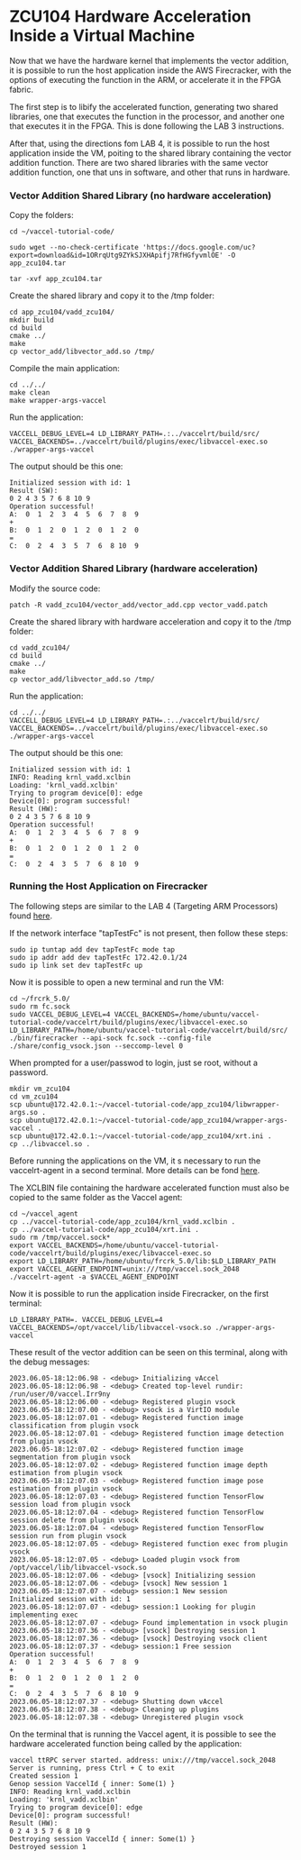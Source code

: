 # **ZCU104 Hardware Acceleration Inside a Virtual Machine** 


Now that we have the hardware kernel that implements the vector addition, it is possible to run the host application inside the AWS Firecracker, with the options of executing the function in the ARM, or accelerate it in the FPGA fabric.

The first step is to libify the accelerated function, generating two shared libraries, one that executes the function in the processor, and another one that executes it in the FPGA. This is done following the LAB 3 instructions. 

After that, using the directions fom LAB 4, it is possible to run the host application inside the VM, poiting to the shared library containing the vector addition function. There are two shared libraries with the same vector addition function, one that uns in software, and other that runs in hardware.




### Vector  Addition Shared Library (no hardware acceleration) 

Copy the folders:



```
cd ~/vaccel-tutorial-code/

sudo wget --no-check-certificate 'https://docs.google.com/uc?export=download&id=1ORrqUtg9ZYkSJXHApifj7RfHGfyvmlOE' -O app_zcu104.tar

tar -xvf app_zcu104.tar 
```

Create the shared library and copy it to the /tmp folder:

```
cd app_zcu104/vadd_zcu104/
mkdir build 
cd build
cmake ../
make
cp vector_add/libvector_add.so /tmp/
```

Compile the main application:
```
cd ../../
make clean
make wrapper-args-vaccel
```


Run the application:
```
VACCELL_DEBUG_LEVEL=4 LD_LIBRARY_PATH=.:../vaccelrt/build/src/ VACCEL_BACKENDS=../vaccelrt/build/plugins/exec/libvaccel-exec.so ./wrapper-args-vaccel
```

The output should be this one:


```
Initialized session with id: 1
Result (SW): 
0 2 4 3 5 7 6 8 10 9 
Operation successful!
A:  0  1  2  3  4  5  6  7  8  9 
+
B:  0  1  2  0  1  2  0  1  2  0 
=
C:  0  2  4  3  5  7  6  8 10  9
```



### Vector  Addition Shared Library (hardware acceleration) 


Modify the source code:

```
patch -R vadd_zcu104/vector_add/vector_add.cpp vector_vadd.patch
```

Create the shared library with hardware acceleration and copy it to the /tmp folder:

```
cd vadd_zcu104/
cd build
cmake ../
make
cp vector_add/libvector_add.so /tmp/
```


Run the application:
```
cd ../../
VACCELL_DEBUG_LEVEL=4 LD_LIBRARY_PATH=.:../vaccelrt/build/src/ VACCEL_BACKENDS=../vaccelrt/build/plugins/exec/libvaccel-exec.so ./wrapper-args-vaccel
```

The output should be this one:


```
Initialized session with id: 1
INFO: Reading krnl_vadd.xclbin
Loading: 'krnl_vadd.xclbin'
Trying to program device[0]: edge
Device[0]: program successful!
Result (HW): 
0 2 4 3 5 7 6 8 10 9 
Operation successful!
A:  0  1  2  3  4  5  6  7  8  9 
+
B:  0  1  2  0  1  2  0  1  2  0 
=
C:  0  2  4  3  5  7  6  8 10  9

```




### Running the Host Application on Firecracker

The following steps are similar to the LAB 4 (Targeting ARM Processors) found [here](https://github.com/ELHorta/HW-Accel-APP-VM/tree/main/vaccel_install#lab-4-targeting-arm-processors).

If the network interface "tapTestFc" is not present, then follow these steps:

```
sudo ip tuntap add dev tapTestFc mode tap 
sudo ip addr add dev tapTestFc 172.42.0.1/24 
sudo ip link set dev tapTestFc up
```
 
Now it is possible to open a new terminal and run the VM:
```
cd ~/frcrk_5.0/
sudo rm fc.sock 
sudo VACCEL_DEBUG_LEVEL=4 VACCEL_BACKENDS=/home/ubuntu/vaccel-tutorial-code/vaccelrt/build/plugins/exec/libvaccel-exec.so LD_LIBRARY_PATH=/home/ubuntu/vaccel-tutorial-code/vaccelrt/build/src/ ./bin/firecracker --api-sock fc.sock --config-file ./share/config_vsock.json --seccomp-level 0
```

When prompted for a user/passwod to login, just se root, without a password. 
```
mkdir vm_zcu104
cd vm_zcu104
scp ubuntu@172.42.0.1:~/vaccel-tutorial-code/app_zcu104/libwrapper-args.so .
scp ubuntu@172.42.0.1:~/vaccel-tutorial-code/app_zcu104/wrapper-args-vaccel .
scp ubuntu@172.42.0.1:~/vaccel-tutorial-code/app_zcu104/xrt.ini .
cp ../libvaccel.so .
```

Before running the applications on the VM, it s necessary to run the vaccelrt-agent in a second terminal. More details can be fond [here](https://docs.vaccel.org/vm-example/#running-the-vaccelrt-agent).

The XCLBIN file containing the hardware accelerated function must also be copied to the same folder as the Vaccel agent:
```
cd ~/vaccel_agent
cp ../vaccel-tutorial-code/app_zcu104/krnl_vadd.xclbin .
cp ../vaccel-tutorial-code/app_zcu104/xrt.ini .
sudo rm /tmp/vaccel.sock*
export VACCEL_BACKENDS=/home/ubuntu/vaccel-tutorial-code/vaccelrt/build/plugins/exec/libvaccel-exec.so
export LD_LIBRARY_PATH=/home/ubuntu/frcrk_5.0/lib:$LD_LIBRARY_PATH
export VACCEL_AGENT_ENDPOINT=unix:///tmp/vaccel.sock_2048
./vaccelrt-agent -a $VACCEL_AGENT_ENDPOINT
```

Now it is possible to run the application inside Firecracker, on the first terminal:
```
LD_LIBRARY_PATH=. VACCEL_DEBUG_LEVEL=4 VACCEL_BACKENDS=/opt/vaccel/lib/libvaccel-vsock.so ./wrapper-args-vaccel
```

These result of the vector addition can be seen on this terminal, along with the debug messages:
```
2023.06.05-18:12:06.98 - <debug> Initializing vAccel
2023.06.05-18:12:06.98 - <debug> Created top-level rundir: /run/user/0/vaccel.Irr9ny
2023.06.05-18:12:06.00 - <debug> Registered plugin vsock
2023.06.05-18:12:07.00 - <debug> vsock is a VirtIO module
2023.06.05-18:12:07.01 - <debug> Registered function image classification from plugin vsock
2023.06.05-18:12:07.01 - <debug> Registered function image detection from plugin vsock
2023.06.05-18:12:07.02 - <debug> Registered function image segmentation from plugin vsock
2023.06.05-18:12:07.02 - <debug> Registered function image depth estimation from plugin vsock
2023.06.05-18:12:07.03 - <debug> Registered function image pose estimation from plugin vsock
2023.06.05-18:12:07.03 - <debug> Registered function TensorFlow session load from plugin vsock
2023.06.05-18:12:07.04 - <debug> Registered function TensorFlow session delete from plugin vsock
2023.06.05-18:12:07.04 - <debug> Registered function TensorFlow session run from plugin vsock
2023.06.05-18:12:07.05 - <debug> Registered function exec from plugin vsock
2023.06.05-18:12:07.05 - <debug> Loaded plugin vsock from /opt/vaccel/lib/libvaccel-vsock.so
2023.06.05-18:12:07.06 - <debug> [vsock] Initializing session
2023.06.05-18:12:07.06 - <debug> [vsock] New session 1
2023.06.05-18:12:07.07 - <debug> session:1 New session
Initialized session with id: 1
2023.06.05-18:12:07.07 - <debug> session:1 Looking for plugin implementing exec
2023.06.05-18:12:07.07 - <debug> Found implementation in vsock plugin
2023.06.05-18:12:07.36 - <debug> [vsock] Destroying session 1
2023.06.05-18:12:07.36 - <debug> [vsock] Destroying vsock client
2023.06.05-18:12:07.37 - <debug> session:1 Free session
Operation successful!
A:  0  1  2  3  4  5  6  7  8  9 
+
B:  0  1  2  0  1  2  0  1  2  0 
=
C:  0  2  4  3  5  7  6  8 10  9 
2023.06.05-18:12:07.37 - <debug> Shutting down vAccel
2023.06.05-18:12:07.38 - <debug> Cleaning up plugins
2023.06.05-18:12:07.38 - <debug> Unregistered plugin vsock
```

On the terminal that is running the Vaccel agent, it is possible to see the hardware accelerated function being called by the application:
```
vaccel ttRPC server started. address: unix:///tmp/vaccel.sock_2048
Server is running, press Ctrl + C to exit
Created session 1
Genop session VaccelId { inner: Some(1) }
INFO: Reading krnl_vadd.xclbin
Loading: 'krnl_vadd.xclbin'
Trying to program device[0]: edge
Device[0]: program successful!
Result (HW): 
0 2 4 3 5 7 6 8 10 9 
Destroying session VaccelId { inner: Some(1) }
Destroyed session 1
```







